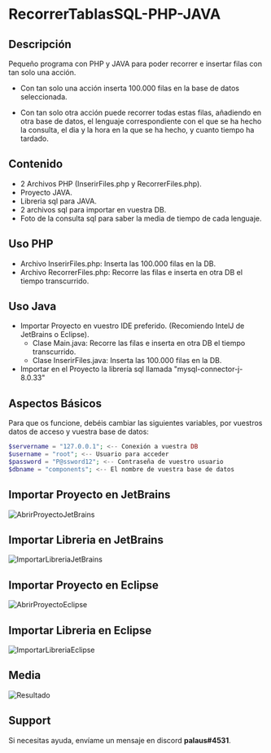 # RecorrerTablasSQL-PHP-JAVA

## Descripción
Pequeño programa con PHP y JAVA para poder recorrer e insertar filas con tan solo una acción.

- Con tan solo una acción inserta 100.000 filas en la base de datos seleccionada.

- Con tan solo otra acción puede recorrer todas estas filas, añadiendo en otra base de datos, el lenguaje correspondiente con el que se ha hecho la consulta, el dia y la hora en la que se ha hecho, y cuanto tiempo ha tardado.

## Contenido

- 2 Archivos PHP (InserirFiles.php y RecorrerFiles.php).
- Proyecto JAVA.
- Libreria sql para JAVA.
- 2 archivos sql para importar en vuestra DB.
- Foto de la consulta sql para saber la media de tiempo de cada lenguaje.
## Uso PHP

- Archivo InserirFiles.php: Inserta las 100.000 filas en la DB.
- Archivo RecorrerFiles.php: Recorre las filas e inserta en otra DB el tiempo transcurrido.

## Uso Java

- Importar Proyecto en vuestro IDE preferido. (Recomiendo IntelJ de JetBrains o Eclipse).
    - Clase Main.java: Recorre las filas e inserta en otra DB el tiempo transcurrido.
    - Clase InserirFiles.java: Inserta las 100.000 filas en la DB.
- Importar en el Proyecto la librería sql llamada "mysql-connector-j-8.0.33"

## Aspectos Básicos

Para que os funcione, debéis cambiar las siguientes variables, por vuestros datos de acceso y vuestra base de datos:

```php
$servername = "127.0.0.1"; <-- Conexión a vuestra DB
$username = "root"; <-- Usuario para acceder
$password = "P@ssword12"; <-- Contraseña de vuestro usuario
$dbname = "components"; <-- El nombre de vuestra base de datos
```



## Importar Proyecto en JetBrains
![AbrirProyectoJetBrains](readme/0602.gif)

## Importar Libreria en JetBrains
![ImportarLibreriaJetBrains](https://cdn.discordapp.com/attachments/718875492744298569/1114129552562716682/0602_1_.gif)

## Importar Proyecto en Eclipse
![AbrirProyectoEclipse](https://cdn.discordapp.com/attachments/718875492744298569/1114135532855890040/0602_2_.gif)

## Importar Libreria en Eclipse
![ImportarLibreriaEclipse](https://cdn.discordapp.com/attachments/718875492744298569/1114135533233373246/0602_3_.gif)

## Media

![Resultado](https://media.discordapp.net/attachments/718875492744298569/1114130865358909462/Sin_titulo-1.png)




## Support

Si necesitas ayuda, envíame un mensaje en discord **palaus#4531**.

